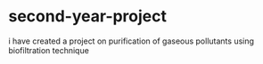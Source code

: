 # second-year-project
i have created a project on purification of gaseous pollutants using biofiltration technique
